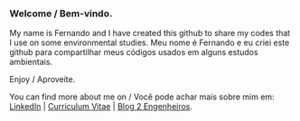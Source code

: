 ### Welcome / Bem-vindo.

My name is Fernando and I have created this github to share my codes that I use on some environmental studies.
Meu nome é Fernando e eu criei este github para compartilhar meus códigos usados em alguns estudos ambientais.

Enjoy / Aproveite.

You can find more about me on / Você pode achar mais sobre mim em:
[LinkedIn](https://www.linkedin.com/in/fernandobsouza/) | [Curriculum Vitae](http://lattes.cnpq.br/3997130246510280) | [Blog 2 Engenheiros](http://2engenheiros.com/).

